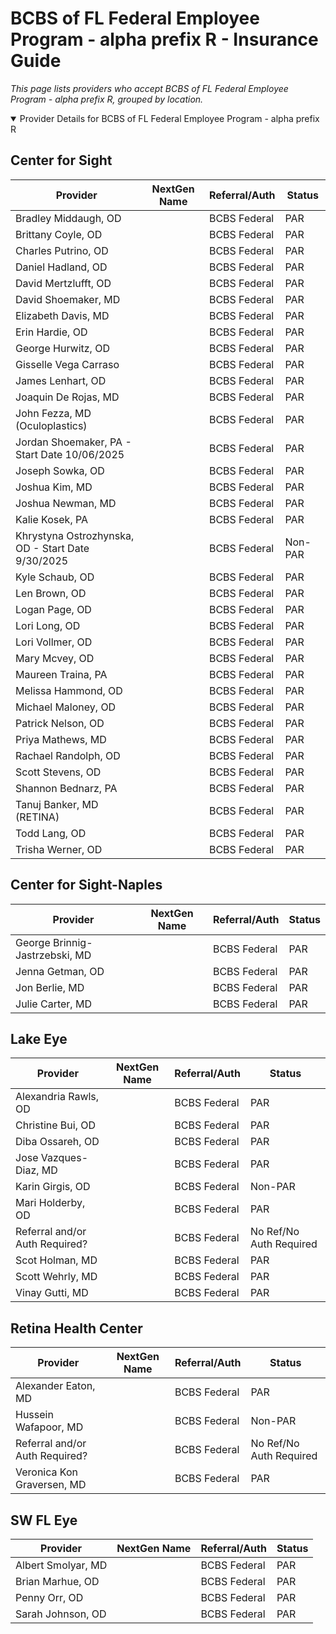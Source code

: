 # BCBS of FL Federal Employee Program - alpha prefix R - Insurance Guide

*This page lists providers who accept BCBS of FL Federal Employee Program - alpha prefix R, grouped by location.*

<details open><summary>Provider Details for BCBS of FL Federal Employee Program - alpha prefix R</summary>

## Center for Sight

| Provider | NextGen Name | Referral/Auth | Status |
|----------|-------------|--------------|--------|
| Bradley Middaugh, OD |  | BCBS Federal | PAR |
| Brittany Coyle, OD |  | BCBS Federal | PAR |
| Charles Putrino, OD |  | BCBS Federal | PAR |
| Daniel Hadland, OD |  | BCBS Federal | PAR |
| David Mertzlufft, OD |  | BCBS Federal | PAR |
| David Shoemaker, MD |  | BCBS Federal | PAR |
| Elizabeth Davis, MD |  | BCBS Federal | PAR |
| Erin Hardie, OD |  | BCBS Federal | PAR |
| George Hurwitz, OD |  | BCBS Federal | PAR |
| Gisselle Vega Carraso |  | BCBS Federal | PAR |
| James Lenhart, OD |  | BCBS Federal | PAR |
| Joaquin De Rojas, MD |  | BCBS Federal | PAR |
| John Fezza, MD (Oculoplastics) |  | BCBS Federal | PAR |
| Jordan Shoemaker, PA - Start Date 10/06/2025 |  | BCBS Federal | PAR |
| Joseph Sowka, OD |  | BCBS Federal | PAR |
| Joshua Kim, MD |  | BCBS Federal | PAR |
| Joshua Newman, MD |  | BCBS Federal | PAR |
| Kalie Kosek, PA |  | BCBS Federal | PAR |
| Khrystyna Ostrozhynska, OD - Start Date 9/30/2025 |  | BCBS Federal | Non-PAR |
| Kyle Schaub, OD |  | BCBS Federal | PAR |
| Len Brown, OD |  | BCBS Federal | PAR |
| Logan Page, OD |  | BCBS Federal | PAR |
| Lori Long, OD |  | BCBS Federal | PAR |
| Lori Vollmer, OD |  | BCBS Federal | PAR |
| Mary Mcvey, OD |  | BCBS Federal | PAR |
| Maureen Traina, PA |  | BCBS Federal | PAR |
| Melissa Hammond, OD |  | BCBS Federal | PAR |
| Michael Maloney, OD |  | BCBS Federal | PAR |
| Patrick Nelson, OD |  | BCBS Federal | PAR |
| Priya Mathews, MD |  | BCBS Federal | PAR |
| Rachael Randolph, OD |  | BCBS Federal | PAR |
| Scott Stevens, OD |  | BCBS Federal | PAR |
| Shannon Bednarz, PA |  | BCBS Federal | PAR |
| Tanuj Banker, MD (RETINA) |  | BCBS Federal | PAR |
| Todd Lang, OD |  | BCBS Federal | PAR |
| Trisha Werner, OD |  | BCBS Federal | PAR |

## Center for Sight-Naples

| Provider | NextGen Name | Referral/Auth | Status |
|----------|-------------|--------------|--------|
| George Brinnig-Jastrzebski, MD |  | BCBS Federal | PAR |
| Jenna Getman, OD |  | BCBS Federal | PAR |
| Jon Berlie, MD |  | BCBS Federal | PAR |
| Julie Carter, MD |  | BCBS Federal | PAR |

## Lake Eye 

| Provider | NextGen Name | Referral/Auth | Status |
|----------|-------------|--------------|--------|
| Alexandria Rawls, OD |  | BCBS Federal | PAR |
| Christine Bui, OD |  | BCBS Federal | PAR |
| Diba Ossareh, OD |  | BCBS Federal | PAR |
| Jose Vazques-Diaz, MD |  | BCBS Federal | PAR |
| Karin Girgis, OD |  | BCBS Federal | Non-PAR |
| Mari Holderby, OD |  | BCBS Federal | PAR |
| Referral and/or Auth Required? |  | BCBS Federal | No Ref/No Auth Required |
| Scot Holman, MD |  | BCBS Federal | PAR |
| Scott Wehrly, MD |  | BCBS Federal | PAR |
| Vinay Gutti, MD |  | BCBS Federal | PAR |

## Retina Health Center

| Provider | NextGen Name | Referral/Auth | Status |
|----------|-------------|--------------|--------|
| Alexander Eaton, MD |  | BCBS Federal | PAR |
| Hussein Wafapoor, MD |  | BCBS Federal | Non-PAR |
| Referral and/or Auth Required? |  | BCBS Federal | No Ref/No Auth Required |
| Veronica Kon Graversen, MD |  | BCBS Federal | PAR |

## SW FL Eye

| Provider | NextGen Name | Referral/Auth | Status |
|----------|-------------|--------------|--------|
| Albert Smolyar, MD |  | BCBS Federal | PAR |
| Brian Marhue, OD |  | BCBS Federal | PAR |
| Penny Orr, OD |  | BCBS Federal | PAR |
| Sarah Johnson, OD |  | BCBS Federal | PAR |

</details>

